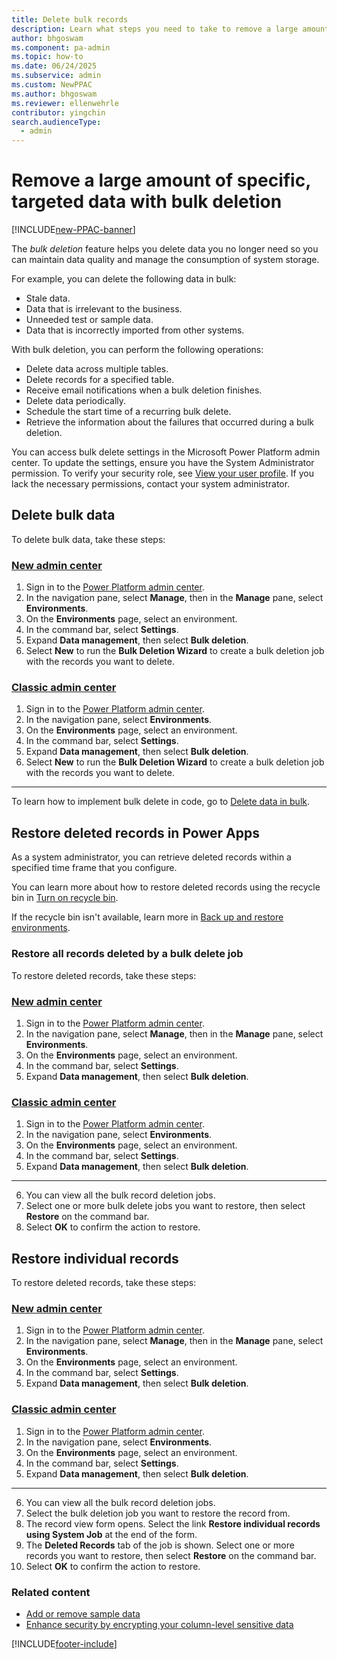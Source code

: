 ```yaml
---
title: Delete bulk records 
description: Learn what steps you need to take to remove a large amount of specific, targeted data with bulk deletion.
author: bhgoswam 
ms.component: pa-admin
ms.topic: how-to
ms.date: 06/24/2025
ms.subservice: admin
ms.custom: NewPPAC
ms.author: bhgoswam
ms.reviewer: ellenwehrle
contributor: yingchin
search.audienceType: 
  - admin
---
```

# Remove a large amount of specific, targeted data with bulk deletion

[!INCLUDE[new-PPAC-banner](~/includes/new-PPAC-banner.md)]

The *bulk deletion* feature helps you delete data you no longer need so you can maintain data quality and manage the consumption of system storage.  
  
 For example, you can delete the following data in bulk:  
  
- Stale data.  
- Data that is irrelevant to the business.
- Unneeded test or sample data.  
- Data that is incorrectly imported from other systems.  
  
With bulk deletion, you can perform the following operations:  
  
- Delete data across multiple tables.
- Delete records for a specified table.
- Receive email notifications when a bulk deletion finishes.
- Delete data periodically.
- Schedule the start time of a recurring bulk delete.
- Retrieve the information about the failures that occurred during a bulk deletion.  

You can access bulk delete settings in the Microsoft Power Platform admin center. To update the settings, ensure you have the System Administrator permission. To verify your security role, see [View your user profile](/powerapps/user/view-your-user-profile). If you lack the necessary permissions, contact your system administrator.
  
## Delete bulk data

To delete bulk data, take these steps:

### [New admin center](#tab/new)

1. Sign in to the [Power Platform admin center](https://admin.powerplatform.microsoft.com/).
1. In the navigation pane, select **Manage**, then in the **Manage** pane, select **Environments**.
1. On the **Environments** page, select an environment.
1. In the command bar, select **Settings**.
1. Expand **Data management**, then select **Bulk deletion**.
1. Select **New** to run the **Bulk Deletion Wizard** to create a bulk deletion job with the records you want to delete.

### [Classic admin center](#tab/classic)

1. Sign in to the [Power Platform admin center](https://admin.powerplatform.microsoft.com/).
1. In the navigation pane, select **Environments**.
1. On the **Environments** page, select an environment.
1. In the command bar, select **Settings**.  
1. Expand **Data management**, then select **Bulk deletion**.
1. Select **New** to run the **Bulk Deletion Wizard** to create a bulk deletion job with the records you want to delete.

---

To learn how to implement bulk delete in code, go to [Delete data in bulk](/powerapps/developer/common-data-service/delete-data-bulk).

## Restore deleted records in Power Apps

As a system administrator, you can retrieve deleted records within a specified time frame that you configure.

You can learn more about how to restore deleted records using the recycle bin in [Turn on recycle bin](restore-deleted-table-records.md).

If the recycle bin isn't available, learn more in [Back up and restore environments](backup-restore-environments.md).

### Restore all records deleted by a bulk delete job

To restore deleted records, take these steps:

### [New admin center](#tab/new)

1. Sign in to the [Power Platform admin center](https://admin.powerplatform.microsoft.com/).
1. In the navigation pane, select **Manage**, then in the **Manage** pane, select **Environments**.
1. On the **Environments** page, select an environment.
1. In the command bar, select **Settings**.
1. Expand **Data management**, then select **Bulk deletion**.

### [Classic admin center](#tab/classic)

1. Sign in to the [Power Platform admin center](https://admin.powerplatform.microsoft.com/).
1. In the navigation pane, select **Environments**.
1. On the **Environments** page, select an environment.
1. In the command bar, select **Settings**.  
1. Expand **Data management**, then select **Bulk deletion**.

---

6. You can view all the bulk record deletion jobs.
7. Select one or more bulk delete jobs you want to restore, then select **Restore** on the command bar.
8. Select **OK** to confirm the action to restore.

## Restore individual records

To restore deleted records, take these steps:

### [New admin center](#tab/new)

1. Sign in to the [Power Platform admin center](https://admin.powerplatform.microsoft.com/).
1. In the navigation pane, select **Manage**, then in the **Manage** pane, select **Environments**.
1. On the **Environments** page, select an environment.
1. In the command bar, select **Settings**.
1. Expand **Data management**, then select **Bulk deletion**.

### [Classic admin center](#tab/classic)

1. Sign in to the [Power Platform admin center](https://admin.powerplatform.microsoft.com/).
1. In the navigation pane, select **Environments**.
1. On the **Environments** page, select an environment.
1. In the command bar, select **Settings**.  
1. Expand **Data management**, then select **Bulk deletion**.

---

6. You can view all the bulk record deletion jobs.
7. Select the bulk deletion job you want to restore the record from.
8. The record view form opens. Select the link **Restore individual records using System Job** at the end of the form.
9. The **Deleted Records** tab of the job is shown. Select one or more records you want to restore, then select **Restore** on the command bar.
10. Select **OK** to confirm the action to restore.  

### Related content

- [Add or remove sample data](add-remove-sample-data.md)
- [Enhance security by encrypting your column-level sensitive data](data-encryption.md)

[!INCLUDE[footer-include](../includes/footer-banner.md)]

